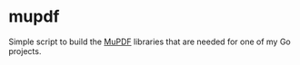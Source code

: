 # mupdf

Simple script to build the [MuPDF](http://mupdf.com/) libraries that are needed for one of my Go projects.
